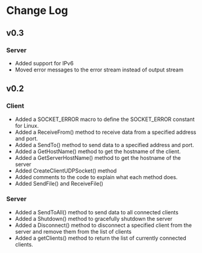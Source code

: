 # Change Log

## v0.3

### Server

- Added support for IPv6
- Moved error messages to the error stream instead of output stream

## v0.2

### Client

- Added a SOCKET_ERROR macro to define the SOCKET_ERROR constant for Linux.
-  Added a ReceiveFrom() method to receive data from a specified address and port.
-  Added a SendTo() method to send data to a specified address and port.
-  Added a GetHostName() method to get the hostname of the client.
-  Added a GetServerHostName() method to get the hostname of the server
-  Added CreateClientUDPSocket() method
- Added comments to the code to explain what each method does.
- Added SendFile() and ReceiveFile()

### Server

- Added a SendToAll() method to send data to all connected clients
- Added a Shutdown() method to gracefully shutdown the server
- Added a Disconnect() method to disconnect a specified client from the server and remove them from the list of clients
- Added a getClients() method to return the list of currently connected clients.